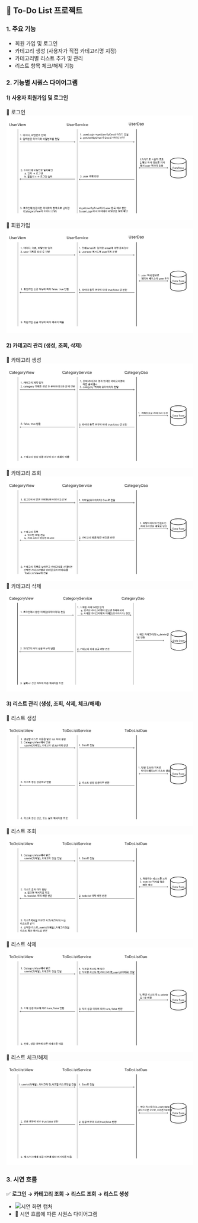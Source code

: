 ## 📘 To-Do List 프로젝트

### 1. 주요 기능
- 회원 가입 및 로그인
- 카테고리 생성 (사용자가 직접 카테고리명 지정)
- 카테고리별 리스트 추가 및 관리
- 리스트 항목 체크/해제 기능

### 2. 기능별 시퀀스 다이어그램
#### 1) 사용자 회원가입 및 로그인
📌 로그인
![시퀀스 다이어그램 1](docs/사용자%20로그인.jpg)  
📌 회원가입
![시퀀스 다이어그램 2](docs/사용자%20회원가입.jpg)

#### 2) 카테고리 관리 (생성, 조회, 삭제)
📌 카테고리 생성
![시퀀스 다이어그램 3](docs/카테고리%20생성.jpg)  
📌 카테고리 조회
![시퀀스 다이어그램 4](docs/카테고리%20조회.jpg)  
📌 카테고리 삭제
![시퀀스 다이어그램 5](docs/카테고리%20삭제.jpg)

#### 3) 리스트 관리 (생성, 조회, 삭제, 체크/해제)
📌 리스트 생성
![시퀀스 다이어그램 6](docs/리스트%20생성.jpg)  
📌 리스트 조회
![시퀀스 다이어그램 7](docs/리스트%20조회.jpg)  
📌 리스트 삭제
![시퀀스 다이어그램 8](docs/리스트삭제.jpg)  
📌 리스트 체크/해제
![시퀀스 다이어그램 9](docs/리스트%20체크.jpg)

### 3. 시연 흐름
✅ **로그인 → 카테고리 조회 → 리스트 조회 → 리스트 생성**
- ![시연 화면 캡처](path/to/capture.png)
- 📌 시연 흐름에 따른 시퀀스 다이어그램  
